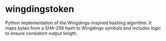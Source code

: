 # wingdingstoken
Python implementation of the Wingdings-inspired hashing algorithm. It maps bytes from a SHA-256 hash to Wingdings symbols and includes logic to ensure consistent output length. 
